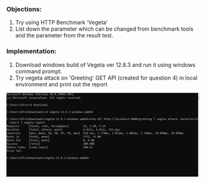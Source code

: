 ### Objections:
1. Try using HTTP Benchmark 'Vegeta'
2. List down the parameter which can be changed from benchmark tools and the parameter from the result test.

### Implementation:
1. Download windows build of Vegeta ver 12.8.3 and run it using windows command prompt.
2. Try vegeta attack on 'Greeting' GET API (created for question 4) in local environment and print out the report

![Image](https://github.com/ufra94/SRIN-Test/blob/main/Question%203%20-%20Trying%20Vegeta/Screenshot3.PNG)
